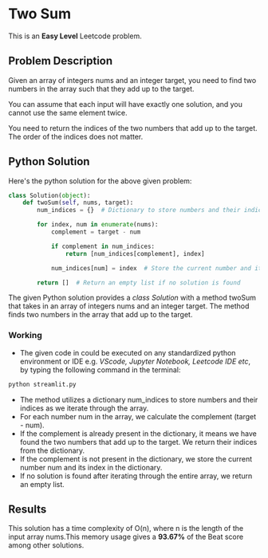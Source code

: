 # Two Sum
This is an **Easy Level** Leetcode problem.
## Problem Description
Given an array of integers nums and an integer target, you need to find two numbers in the array such that they add up to the target.

You can assume that each input will have exactly one solution, and you cannot use the same element twice.

You need to return the indices of the two numbers that add up to the target. The order of the indices does not matter.

## Python Solution
Here's the python solution for the above given problem:
```py
class Solution(object):
    def twoSum(self, nums, target):
        num_indices = {}  # Dictionary to store numbers and their indices

        for index, num in enumerate(nums):
            complement = target - num

            if complement in num_indices:
                return [num_indices[complement], index]

            num_indices[num] = index  # Store the current number and its index

        return []  # Return an empty list if no solution is found
```
The given Python solution provides a *class Solution* with a method twoSum that takes in an array of integers nums and an integer target. The method finds two numbers in the array that add up to the target.
### Working
- The given code in could be executed on any standardized python environment or IDE e.g. *VScode, Jupyter Notebook, Leetcode IDE etc*, by typing the following command in the terminal:
```py
python streamlit.py
```
- The method utilizes a dictionary num_indices to store numbers and their indices as we iterate through the array.
- For each number num in the array, we calculate the complement (target - num).
- If the complement is already present in the dictionary, it means we have found the two numbers that add up to the target. We return their indices from the dictionary.
- If the complement is not present in the dictionary, we store the current number num and its index in the dictionary.
- If no solution is found after iterating through the entire array, we return an empty list.

## Results
This solution has a time complexity of O(n), where n is the length of the input array nums.This memory usage gives a **93.67%** of the Beat score among other solutions.